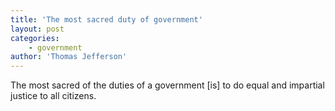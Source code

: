 ```yaml
---
title: 'The most sacred duty of government'
layout: post
categories:
    - government
author: 'Thomas Jefferson'
---
```


The most sacred of the duties of a government \[is\] to do equal and impartial justice to all citizens.